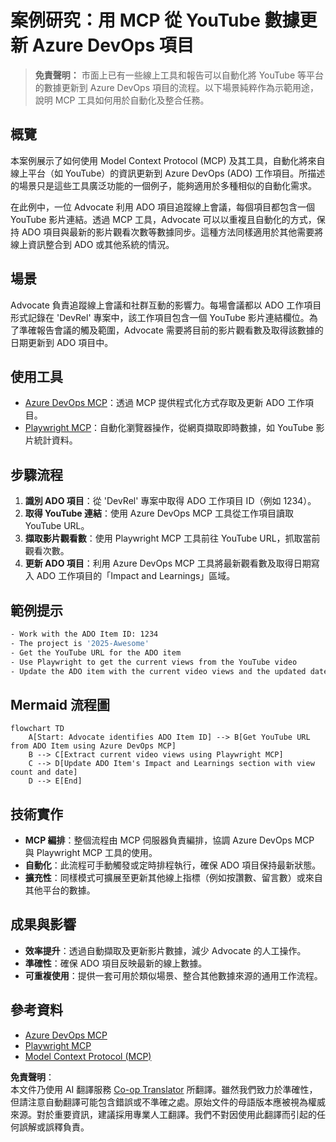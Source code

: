 <!--
CO_OP_TRANSLATOR_METADATA:
{
  "original_hash": "14a2dfbea55ef735660a06bd6bdfe5f3",
  "translation_date": "2025-06-13T21:32:11+00:00",
  "source_file": "09-CaseStudy/UpdateADOItemsFromYT.md",
  "language_code": "hk"
}
-->
# 案例研究：用 MCP 從 YouTube 數據更新 Azure DevOps 項目

> **免責聲明：** 市面上已有一些線上工具和報告可以自動化將 YouTube 等平台的數據更新到 Azure DevOps 項目的流程。以下場景純粹作為示範用途，說明 MCP 工具如何用於自動化及整合任務。

## 概覽

本案例展示了如何使用 Model Context Protocol (MCP) 及其工具，自動化將來自線上平台（如 YouTube）的資訊更新到 Azure DevOps (ADO) 工作項目。所描述的場景只是這些工具廣泛功能的一個例子，能夠適用於多種相似的自動化需求。

在此例中，一位 Advocate 利用 ADO 項目追蹤線上會議，每個項目都包含一個 YouTube 影片連結。透過 MCP 工具，Advocate 可以以重複且自動化的方式，保持 ADO 項目與最新的影片觀看次數等數據同步。這種方法同樣適用於其他需要將線上資訊整合到 ADO 或其他系統的情況。

## 場景

Advocate 負責追蹤線上會議和社群互動的影響力。每場會議都以 ADO 工作項目形式記錄在 'DevRel' 專案中，該工作項目包含一個 YouTube 影片連結欄位。為了準確報告會議的觸及範圍，Advocate 需要將目前的影片觀看數及取得該數據的日期更新到 ADO 項目中。

## 使用工具

- [Azure DevOps MCP](https://github.com/microsoft/azure-devops-mcp)：透過 MCP 提供程式化方式存取及更新 ADO 工作項目。
- [Playwright MCP](https://github.com/microsoft/playwright-mcp)：自動化瀏覽器操作，從網頁擷取即時數據，如 YouTube 影片統計資料。

## 步驟流程

1. **識別 ADO 項目**：從 'DevRel' 專案中取得 ADO 工作項目 ID（例如 1234）。
2. **取得 YouTube 連結**：使用 Azure DevOps MCP 工具從工作項目讀取 YouTube URL。
3. **擷取影片觀看數**：使用 Playwright MCP 工具前往 YouTube URL，抓取當前觀看次數。
4. **更新 ADO 項目**：利用 Azure DevOps MCP 工具將最新觀看數及取得日期寫入 ADO 工作項目的「Impact and Learnings」區域。

## 範例提示

```bash
- Work with the ADO Item ID: 1234
- The project is '2025-Awesome'
- Get the YouTube URL for the ADO item
- Use Playwright to get the current views from the YouTube video
- Update the ADO item with the current video views and the updated date of the information
```

## Mermaid 流程圖

```mermaid
flowchart TD
    A[Start: Advocate identifies ADO Item ID] --> B[Get YouTube URL from ADO Item using Azure DevOps MCP]
    B --> C[Extract current video views using Playwright MCP]
    C --> D[Update ADO Item's Impact and Learnings section with view count and date]
    D --> E[End]
```

## 技術實作

- **MCP 編排**：整個流程由 MCP 伺服器負責編排，協調 Azure DevOps MCP 與 Playwright MCP 工具的使用。
- **自動化**：此流程可手動觸發或定時排程執行，確保 ADO 項目保持最新狀態。
- **擴充性**：同樣模式可擴展至更新其他線上指標（例如按讚數、留言數）或來自其他平台的數據。

## 成果與影響

- **效率提升**：透過自動擷取及更新影片數據，減少 Advocate 的人工操作。
- **準確性**：確保 ADO 項目反映最新的線上數據。
- **可重複使用**：提供一套可用於類似場景、整合其他數據來源的通用工作流程。

## 參考資料

- [Azure DevOps MCP](https://github.com/microsoft/azure-devops-mcp)
- [Playwright MCP](https://github.com/microsoft/playwright-mcp)
- [Model Context Protocol (MCP)](https://modelcontextprotocol.io/)

**免責聲明**：  
本文件乃使用 AI 翻譯服務 [Co-op Translator](https://github.com/Azure/co-op-translator) 所翻譯。雖然我們致力於準確性，但請注意自動翻譯可能包含錯誤或不準確之處。原始文件的母語版本應被視為權威來源。對於重要資訊，建議採用專業人工翻譯。我們不對因使用此翻譯而引起的任何誤解或誤釋負責。
